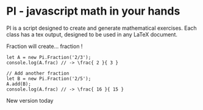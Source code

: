PI - javascript math in your hands 
=============

PI is a script designed to create and generate mathematical exercises. 
Each class has a tex output, designed to be used in any LaTeX document.

Fraction will create... fraction !

```
let A = new Pi.Fraction('2/3');
console.log(A.frac) // -> \frac{ 2 }{ 3 }

// Add another fraction
let B = new Pi.Fraction('2/5');
A.add(B);
console.log(A.frac) // -> \frac{ 16 }{ 15 }
```
New version today